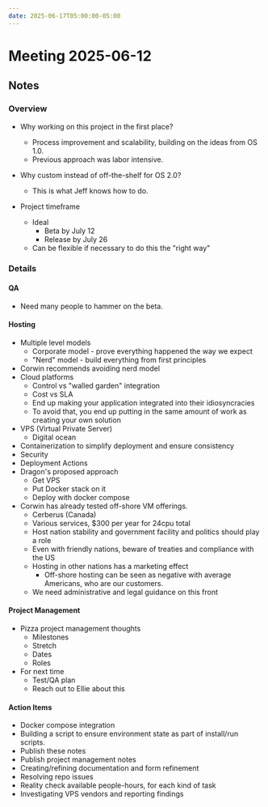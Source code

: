 ```yaml
---
date: 2025-06-17T05:00:00-05:00
---
```


# Meeting 2025-06-12

## Notes

### Overview

- Why working on this project in the first place?
    - Process improvement and scalability, building on the ideas from OS 1.0.
    - Previous approach was labor intensive.
- Why custom instead of off-the-shelf for OS 2.0?
    - This is what Jeff knows how to do.

- Project timeframe
    - Ideal
        - Beta by July 12
        - Release by July 26
    - Can be flexible if necessary to do this the "right way"

### Details

#### QA

- Need many people to hammer on the beta.

#### Hosting

- Multiple level models
    - Corporate model - prove everything happened the way we expect
    - "Nerd" model - build everything from first principles
- Corwin recommends avoiding nerd model
- Cloud platforms
    - Control vs "walled garden" integration
    - Cost vs SLA
    - End up making your application integrated into their idiosyncracies
    - To avoid that, you end up putting in the same amount of work as creating your own solution
- VPS (Virtual Private Server)
    - Digital ocean
- Containerization to simplify deployment and ensure consistency
- Security
- Deployment Actions
- Dragon's proposed approach
    - Get VPS
    - Put Docker stack on it
    - Deploy with docker compose
- Corwin has already tested off-shore VM offerings.
    - Cerberus (Canada)
    - Various services, $300 per year for 24cpu total
    - Host nation stability and government facility and politics should play a role
    - Even with friendly nations, beware of treaties and compliance with the US
    - Hosting in other nations has a marketing effect
        - Off-shore hosting can be seen as negative with average Americans, who are our customers.
    - We need administrative and legal guidance on this front

#### Project Management

- Pizza project management thoughts
    - Milestones
    - Stretch
    - Dates
    - Roles
- For next time
    - Test/QA plan
    - Reach out to Ellie about this

#### Action Items

- Docker compose integration
- Building a script to ensure environment state as part of install/run scripts.
- Publish these notes
- Publish project management notes
- Creating/refining documentation and form refinement
- Resolving repo issues
- Reality check available people-hours, for each kind of task
- Investigating VPS vendors and reporting findings
